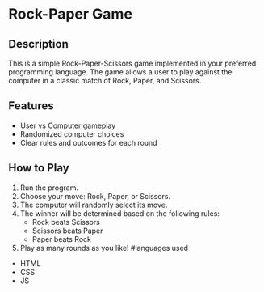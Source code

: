 # Rock-Paper Game

## Description
This is a simple Rock-Paper-Scissors game implemented in your preferred programming language.
The game allows a user to play against the computer in a classic match of Rock, Paper, and Scissors.

## Features
- User vs Computer gameplay
- Randomized computer choices
- Clear rules and outcomes for each round

## How to Play
1. Run the program.
2. Choose your move: Rock, Paper, or Scissors.
3. The computer will randomly select its move.
4. The winner will be determined based on the following rules:
    - Rock beats Scissors
    - Scissors beats Paper
    - Paper beats Rock
5. Play as many rounds as you like!
#languages used
- HTML
- CSS 
- JS